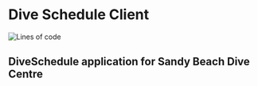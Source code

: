 # Dive Schedule Client

![Lines of code](https://img.shields.io/tokei/lines/github/subaquatic-pierre/client-diveschedule)

## DiveSchedule application for Sandy Beach Dive Centre
